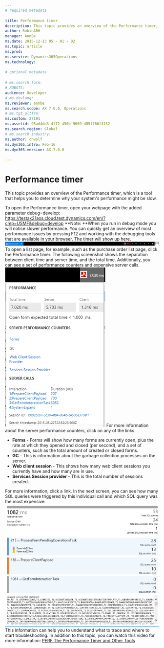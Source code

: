 ```yaml
---
# required metadata

title: Performance timer
description: This topic provides an overview of the Performance timer, which is a tool that helps you to determine why your system's performance might be slow. 
author: RobinARH
manager: AnnBe
ms.date: 2015-12-13 05 - 01 - 02
ms.topic: article
ms.prod: 
ms.service: Dynamics365Operations
ms.technology: 

# optional metadata

# ms.search.form: 
# ROBOTS: 
audience: Developer
# ms.devlang: 
ms.reviewer: annbe
ms.search.scope: AX 7.0.0, Operations
# ms.tgt_pltfrm: 
ms.custom: 27191
ms.assetid: 98ad4dd3-4f72-450b-9609-d85f766f3152
ms.search.region: Global
# ms.search.industry: 
ms.author: chwolf
ms.dyn365.intro: Feb-16
ms.dyn365.version: AX 7.0.0

---
```


# Performance timer

This topic provides an overview of the Performance timer, which is a tool that helps you to determine why your system's performance might be slow. 

To open the Performance timer, open your webpage with the added parameter debug=develop: <https://testax21aos.cloud.test.dynamics.com/en/?cmp=USMF&debug=develop> **Note: **When you run in debug mode you will notice slower performance. You can quickly get an overview of most performance issues by pressing F12 and working with the debugging tools that are available in your browser. The timer will show up here. [![1\_Timer](./media/1_timer.png)](./media/1_timer.png)To open a list page, for example, such as the purchase order list page, click the Performance timer. The following screenshot shows the separation between client time and server time, and the total time. Additionally, you can see a set of performance counters and expensive server calls. [![2\_Timer](./media/2_timer.png)](./media/2_timer.png) For more information about the server performance counters, click on any of the links.

-   **Forms** - Forms will show how many forms are currently open, plus the rate at which they opened and closed (per second), and a set of counters, such as the total amount of created or closed forms.
-   **GC** - This is information about the garbage collection processes on the server.
-   **Web client session** - This shows how many web client sessions you currently have and how many are in use.
-   **Services Session provider** - This is the total number of sessions created.

For more information, click a link. In the next screen, you can see how many SQL queries were triggered by this individual call and which SQL query was the most expensive. [![3\_Timer](./media/3_timer.png)](./media/3_timer.png) This information can help you to understand what to trace and where to start troubleshooting. In addition to this topic, you can watch this video for more information: [PERF The Performance Timer and Other Tools](https://mix.office.com/watch/ij5cqidra5q3)

